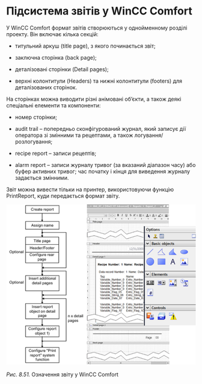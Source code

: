 # Підсистема звітів у WinCC Comfort

У WinCC Comfort формат звітів створюються у однойменному розділі проекту. Він включає кілька секцій:

- титульний аркуш (title page), з якого починається звіт;

- заключна сторінка (back page);

- деталізовані сторінки (Detail pages);

- верхні колонтитули (Headers) та нижні колонтитули (footers) для деталізованих сторінок.

На сторінках можна виводити різні анімовані об’єкти, а також деякі спеціальні елементи та компоненти: 

- номер сторінки;

- audit trail – попередньо сконфігурований журнал, який записує дії оператора зі змінними та рецептами, а також логування/розлогування;

- recipe report – записи рецептів;

- alarm report – записи журналу тривог (за вказаний діапазон часу) або буфер активних тривог; час початку і кінця для виведення журналу задається змінними. 

Звіт можна вивести тільки на принтер, використовуючи функцію PrintReport, куди передається формат звіту. 

<a href="media8/8_51.png" target="_blank"><img src="media/8_51.png"/></a> 

*Рис. 8.51.* Означення звіту у WinCC Comfort